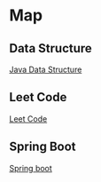 # Map

## Data Structure
[Java Data Structure][JavaDataStructure]

## Leet Code
[Leet Code][LeetCode]

## Spring Boot
[Spring boot][SpringBoot]







[JavaDataStructure]: ./datastructure/java_datastructure/README.md "数据结构java版本"
[LeetCode]: ./leetcode/README.md "Leet Code --java"
[SpringBoot]: ./springboot/README.md "Spring boot"
